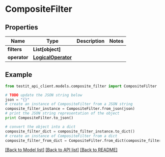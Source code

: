 # CompositeFilter


## Properties
Name | Type | Description | Notes
------------ | ------------- | ------------- | -------------
**filters** | **List[object]** |  | 
**operator** | [**LogicalOperator**](LogicalOperator.md) |  | 

## Example

```python
from testit_api_client.models.composite_filter import CompositeFilter

# TODO update the JSON string below
json = "{}"
# create an instance of CompositeFilter from a JSON string
composite_filter_instance = CompositeFilter.from_json(json)
# print the JSON string representation of the object
print CompositeFilter.to_json()

# convert the object into a dict
composite_filter_dict = composite_filter_instance.to_dict()
# create an instance of CompositeFilter from a dict
composite_filter_from_dict = CompositeFilter.from_dict(composite_filter_dict)
```
[[Back to Model list]](../README.md#documentation-for-models) [[Back to API list]](../README.md#documentation-for-api-endpoints) [[Back to README]](../README.md)


